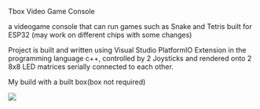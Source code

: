 Tbox Video Game Console

a videogame console that can run games such as Snake and Tetris built for ESP32 (may work on different chips with some changes)

Project is built and written using Visual Studio PlatformIO Extension in the programming language c++, controlled by 2 Joysticks and rendered onto 2 8x8 LED matrices serially connected to each other.

My build with a built box(box not required)

![](https://media.discordapp.net/attachments/813918986022420505/1259245330428592270/20240706_223050.jpg?ex=668afb1a&is=6689a99a&hm=9c10e0cf67187f3f582e1af4bceb4d9e16d2f7cd8d262d6c850fe60401128903&=&format=webp&width=512&height=683)
